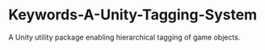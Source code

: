 # Keywords-A-Unity-Tagging-System
A Unity utility package enabling hierarchical tagging of game objects.
